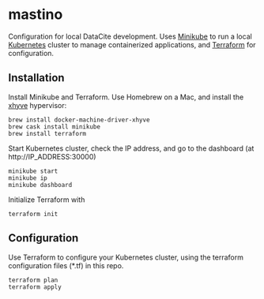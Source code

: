 # mastino

Configuration for local DataCite development. Uses [Minikube](https://github.com/kubernetes/minikube) to run a local [Kubernetes](https://kubernetes.io/) cluster to manage containerized applications, and [Terraform](https://www.terraform.io/) for configuration.

## Installation

Install Minikube and Terraform. Use Homebrew on a Mac, and install the [xhyve](https://github.com/mist64/xhyve) hypervisor:

```
brew install docker-machine-driver-xhyve
brew cask install minikube
brew install terraform
```

Start Kubernetes cluster, check the IP address, and go to the dashboard (at http://IP_ADDRESS:30000)

```
minikube start
minikube ip
minikube dashboard
```

Initialize Terraform with

```
terraform init
```

## Configuration

Use Terraform to configure your Kubernetes cluster, using the terraform configuration files (*.tf) in this repo.

```
terraform plan
terraform apply
```
